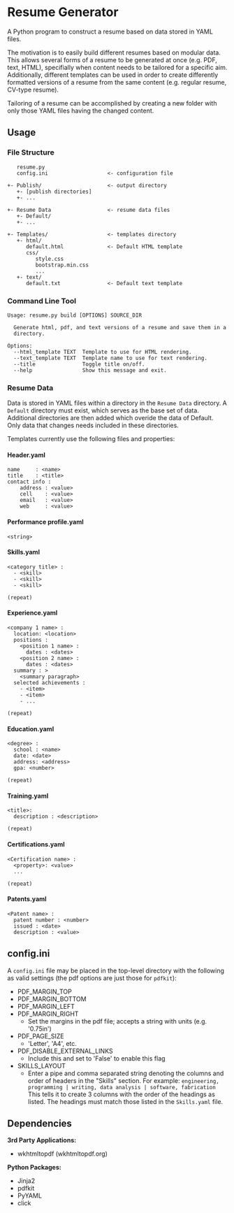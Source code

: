 # Resume Generator

A Python program to construct a resume based on data stored in YAML files.

The motivation is to easily build different resumes based on modular data. This allows several forms of a resume to be generated at once (e.g. PDF, text, HTML), specifially when content needs to be tailored for a specific aim. Additionally, different templates can be used in order to create differently formatted versions of a resume from the same content (e.g. regular resume, CV-type resume).

Tailoring of a resume can be accomplished by creating a new folder with only those YAML files having the changed content.

## Usage

### File Structure

       resume.py
       config.ini                   <- configuration file
       
    +- Publish/                     <- output directory
       +- [publish directories]
       +- ...

    +- Resume Data                  <- resume data files
       +- Default/
       +- ...

    +- Templates/                   <- templates directory
       +- html/
          default.html              <- Default HTML template
          css/
             style.css
             bootstrap.min.css
             ...
       +- text/
          default.txt               <- Default text template

### Command Line Tool
```
Usage: resume.py build [OPTIONS] SOURCE_DIR

  Generate html, pdf, and text versions of a resume and save them in a
  directory.

Options:
  --html_template TEXT  Template to use for HTML rendering.
  --text_template TEXT  Template name to use for text rendering.
  --title               Toggle title on/off.
  --help                Show this message and exit.
```

### Resume Data

Data is stored in YAML files within a directory in the `Resume Data` directory. A `Default` directory must exist, which serves as the base set of data. Additional directories are then added which overide the data of Default. Only data that changes needs included in these directories.

Templates currently use the following files and properties:

#### Header.yaml

    name     : <name>
    title    : <title>
    contact info :
        address : <value>
        cell    : <value>
        email   : <value>
        web     : <value>

#### Performance profile.yaml

    <string>

#### Skills.yaml

    <category title> :
      - <skill>
      - <skill>
      - <skill>
    
    (repeat)

#### Experience.yaml

    <company 1 name> :
      location: <location>
      positions :
        <position 1 name> :
          dates : <dates>
        <position 2 name> :
          dates : <dates>
      summary : >
        <summary paragraph>
      selected achievements :
        - <item>
        - <item>
        - ...
    
    (repeat)

#### Education.yaml

    <degree> :
      school : <name>
      date: <date>
      address: <address>
      gpa: <number>
    
    (repeat)

#### Training.yaml

    <title>:
      description : <description>
    
    (repeat)

#### Certifications.yaml

    <Certification name> :
      <property>: <value>
      ...

    (repeat)

#### Patents.yaml

    <Patent name> :
      patent number : <number>
      issued : <date>
      description : <value>


## config.ini

A `config.ini` file may be placed in the top-level directory with the following as valid settings (the pdf options are just those for `pdfkit`):

  - PDF_MARGIN_TOP
  - PDF_MARGIN_BOTTOM
  - PDF_MARGIN_LEFT
  - PDF_MARGIN_RIGHT
    * Set the margins in the pdf file; accepts a string with units (e.g. '0.75in')
  - PDF_PAGE_SIZE
    * 'Letter', 'A4', etc.
  - PDF_DISABLE_EXTERNAL_LINKS
    * Include this and set to 'False' to enable this flag
  - SKILLS_LAYOUT
    * Enter a pipe and comma separated string denoting the columns and order of headers in the "Skills" section. For example:
      `engineering, programming | writing, data analysis | software, fabrication`
    This tells it to create 3 columns with the order of the headings as listed. The headings must match those listed in the `Skills.yaml` file.

## Dependencies

**3rd Party Applications:**

 - wkhtmltopdf (wkhtmltopdf.org)

**Python Packages:**

- Jinja2
- pdfkit
- PyYAML
- click